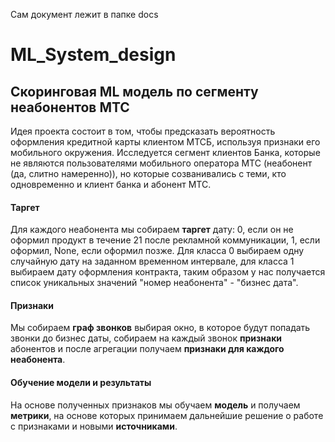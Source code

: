 Сам документ лежит в папке docs
# ML_System_design

## Скоринговая ML модель по сегменту неабонентов МТС

Идея проекта состоит в том, чтобы предсказать вероятность оформления кредитной карты клиентом МТСБ, используя признаки его мобильного окружения. Исследуется сегмент клиентов Банка, которые не являются пользователями мобильного оператора МТС (неабонент (да, слитно намеренно)), но которые созванивались с теми, кто одновременно и клиент банка и абонент МТС. 
#### Таргет
Для каждого неабонента мы собираем **таргет** дату: 0, если он не оформил продукт в течение 21 после рекламной коммуникации, 1, если оформил, None, если оформил позже. Для класса 0 выбираем одну случайную дату на заданном временном интервале, для класса 1 выбираем дату оформления контракта, таким образом у нас получается список уникальных значений "номер неабонента" - "бизнес дата". 
#### Признаки
Мы собираем **граф звонков** выбирая окно, в которое будут попадать звонки до бизнес даты, собираем на каждый звонок **признаки** абонентов и после агрегации получаем **признаки для каждого неабонента**. 
#### Обучение модели и результаты
На основе полученных признаков мы обучаем **модель** и получаем **метрики**, на основе которых принимаем дальнейшие решение о работе с признаками и новыми **источниками**.

